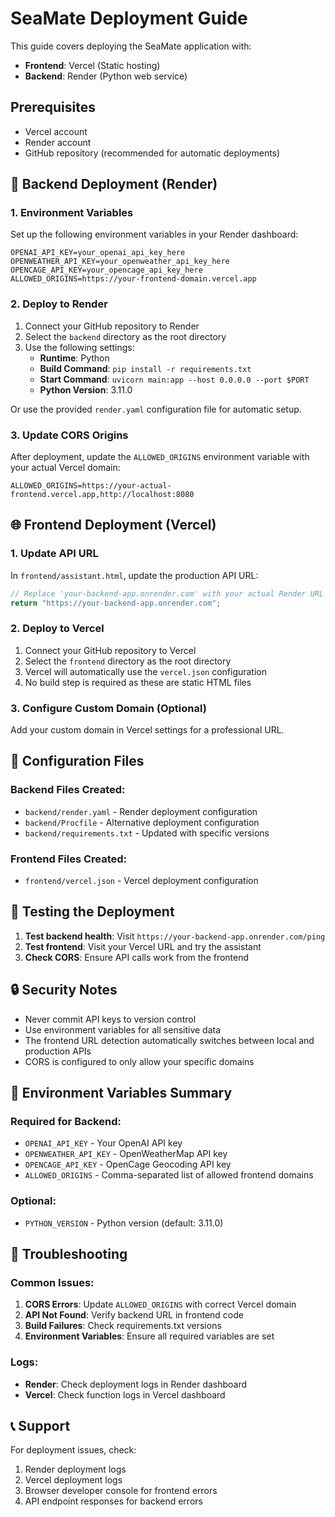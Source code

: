 # SeaMate Deployment Guide

This guide covers deploying the SeaMate application with:

- **Frontend**: Vercel (Static hosting)
- **Backend**: Render (Python web service)

## Prerequisites

- Vercel account
- Render account
- GitHub repository (recommended for automatic deployments)

## 🚀 Backend Deployment (Render)

### 1. Environment Variables

Set up the following environment variables in your Render dashboard:

```env
OPENAI_API_KEY=your_openai_api_key_here
OPENWEATHER_API_KEY=your_openweather_api_key_here
OPENCAGE_API_KEY=your_opencage_api_key_here
ALLOWED_ORIGINS=https://your-frontend-domain.vercel.app
```

### 2. Deploy to Render

1. Connect your GitHub repository to Render
2. Select the `backend` directory as the root directory
3. Use the following settings:
   - **Runtime**: Python
   - **Build Command**: `pip install -r requirements.txt`
   - **Start Command**: `uvicorn main:app --host 0.0.0.0 --port $PORT`
   - **Python Version**: 3.11.0

Or use the provided `render.yaml` configuration file for automatic setup.

### 3. Update CORS Origins

After deployment, update the `ALLOWED_ORIGINS` environment variable with your actual Vercel domain:

```env
ALLOWED_ORIGINS=https://your-actual-frontend.vercel.app,http://localhost:8080
```

## 🌐 Frontend Deployment (Vercel)

### 1. Update API URL

In `frontend/assistant.html`, update the production API URL:

```javascript
// Replace 'your-backend-app.onrender.com' with your actual Render URL
return "https://your-backend-app.onrender.com";
```

### 2. Deploy to Vercel

1. Connect your GitHub repository to Vercel
2. Select the `frontend` directory as the root directory
3. Vercel will automatically use the `vercel.json` configuration
4. No build step is required as these are static HTML files

### 3. Configure Custom Domain (Optional)

Add your custom domain in Vercel settings for a professional URL.

## 🔧 Configuration Files

### Backend Files Created:

- `backend/render.yaml` - Render deployment configuration
- `backend/Procfile` - Alternative deployment configuration
- `backend/requirements.txt` - Updated with specific versions

### Frontend Files Created:

- `frontend/vercel.json` - Vercel deployment configuration

## 🧪 Testing the Deployment

1. **Test backend health**: Visit `https://your-backend-app.onrender.com/ping`
2. **Test frontend**: Visit your Vercel URL and try the assistant
3. **Check CORS**: Ensure API calls work from the frontend

## 🔒 Security Notes

- Never commit API keys to version control
- Use environment variables for all sensitive data
- The frontend URL detection automatically switches between local and production APIs
- CORS is configured to only allow your specific domains

## 📝 Environment Variables Summary

### Required for Backend:

- `OPENAI_API_KEY` - Your OpenAI API key
- `OPENWEATHER_API_KEY` - OpenWeatherMap API key
- `OPENCAGE_API_KEY` - OpenCage Geocoding API key
- `ALLOWED_ORIGINS` - Comma-separated list of allowed frontend domains

### Optional:

- `PYTHON_VERSION` - Python version (default: 3.11.0)

## 🚨 Troubleshooting

### Common Issues:

1. **CORS Errors**: Update `ALLOWED_ORIGINS` with correct Vercel domain
2. **API Not Found**: Verify backend URL in frontend code
3. **Build Failures**: Check requirements.txt versions
4. **Environment Variables**: Ensure all required variables are set

### Logs:

- **Render**: Check deployment logs in Render dashboard
- **Vercel**: Check function logs in Vercel dashboard

## 📞 Support

For deployment issues, check:

1. Render deployment logs
2. Vercel deployment logs
3. Browser developer console for frontend errors
4. API endpoint responses for backend errors
